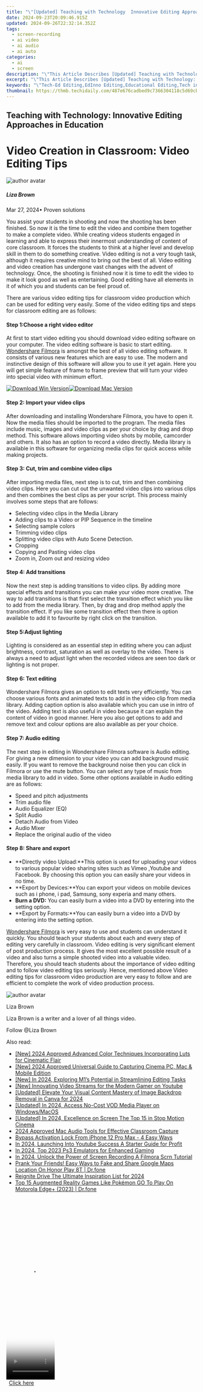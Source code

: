 ```yaml
---
title: "\"[Updated] Teaching with Technology  Innovative Editing Approaches in Education for 2024\""
date: 2024-09-23T20:09:46.915Z
updated: 2024-09-26T22:32:14.352Z
tags: 
  - screen-recording
  - ai video
  - ai audio
  - ai auto
categories: 
  - ai
  - screen
description: "\"This Article Describes [Updated] Teaching with Technology: Innovative Editing Approaches in Education for 2024\""
excerpt: "\"This Article Describes [Updated] Teaching with Technology: Innovative Editing Approaches in Education for 2024\""
keywords: "\"Tech-Ed Editing,EdInno Editing,Educational Editing,Tech in Classroom,Innovate Ed Tech,Learning with EdTech,EdTech Strategies\""
thumbnail: https://thmb.techidaily.com/487e676cadbed9c7366304118c5d69cbccc78efab49f48ed06a998718358fad4.jpg
---
```


## Teaching with Technology: Innovative Editing Approaches in Education

# Video Creation in Classroom: Video Editing Tips

![author avatar](https://lh5.googleusercontent.com/-AIMmjowaFs4/AAAAAAAAAAI/AAAAAAAAABc/Y5UmwDaI7HU/s250-c-k/photo.jpg)

##### Liza Brown

 Mar 27, 2024• Proven solutions

You assist your students in shooting and now the shooting has been finished. So now it is the time to edit the video and combine them together to make a complete video. While creating videos students engaged in learning and able to express their innermost understanding of content of core classroom. It forces the students to think at a higher level and develop skill in them to do something creative. Video editing is not a very tough task, although it requires creative mind to bring out the best of all. Video editing and video creation has undergone vast changes with the advent of technology. Once, the shooting is finished now it is time to edit the video to make it look good as well as entertaining. Good editing have all elements in it of which you and students can be feel proud of.

There are various video editing tips for classroom video production which can be used for editing very easily. Some of the video editing tips and steps for classroom editing are as follows:

#### Step 1:Choose a right video editor

At first to start video editing you should download video editing software on your computer. The video editing software is basic to start editing. [Wondershare Filmora](https://tools.techidaily.com/wondershare/filmora/download/) is amongst the best of all video editing software. It consists of various new features which are easy to use. The modern and instinctive design of this software will allow you to use it yet again. Here you will get simple feature of frame to frame preview that will turn your video into special video with minimum effort.

[![Download Win Version](https://images.wondershare.com/filmora/guide/download-btn-win.jpg)](https://tools.techidaily.com/wondershare/filmora/download/)[![Download Mac Version](https://images.wondershare.com/filmora/guide/download-btn-mac.jpg)](https://tools.techidaily.com/wondershare/filmora/download/)

#### Step 2: Import your video clips

After downloading and installing Wondershare Filmora, you have to open it. Now the media files should be imported to the program. The media files include music, images and video clips as per your choice by drag and drop method. This software allows importing video shots by mobile, camcorder and others. It also has an option to record a video directly. Media library is available in this software for organizing media clips for quick access while making projects.

#### Step 3: Cut, trim and combine video clips

After importing media files, next step is to cut, trim and then combining video clips. Here you can cut out the unwanted video clips into various clips and then combines the best clips as per your script. This process mainly involves some steps that are follows:

* Selecting video clips in the Media Library
* Adding clips to a Video or PIP Sequence in the timeline
* Selecting sample colors
* Trimming video clips
* Splitting video clips with Auto Scene Detection.
* Cropping
* Copying and Pasting video clips
* Zoom in, Zoom out and resizing video

#### Step 4: Add transitions

Now the next step is adding transitions to video clips. By adding more special effects and transitions you can make your video more creative. The way to add transitions is that first select the transition effect which you like to add from the media library. Then, by drag and drop method apply the transition effect. If you like some transition effect then there is option available to add it to favourite by right click on the transition.

#### Step 5:Adjust lighting

Lighting is considered as an essential step in editing where you can adjust brightness, contrast, saturation as well as overlay to the video. There is always a need to adjust light when the recorded videos are seen too dark or lighting is not proper.

#### Step 6: Text editing

Wondershare Filmora gives an option to edit texts very efficiently. You can choose various fonts and animated texts to add in the video clip from media library. Adding caption option is also available which you can use in intro of the video. Adding text is also useful in video because it can explain the content of video in good manner. Here you also get options to add and remove text and colour options are also available as per your choice.

#### Step 7: Audio editing

The next step in editing in Wondershare Filmora software is Audio editing. For giving a new dimension to your video you can add background music easily. If you want to remove the background noise then you can click in Filmora or use the mute button. You can select any type of music from media library to add in video. Some other options available in Audio editing are as follows:

* Speed and pitch adjustments
* Trim audio file
* Audio Equalizer (EQ)
* Split Audio
* Detach Audio from Video
* Audio Mixer
* Replace the original audio of the video

#### Step 8: Share and export

* **Directly video Upload:**This option is used for uploading your videos to various popular video sharing sites such as Vimeo ,Youtube and Facebook. By choosing this option you can easily share your videos in no time.
* **Export by Devices:**You can export your videos on mobile devices such as i phone, i pad, Samsung, sony experia and many others.
* **Burn a DVD:** You can easily burn a video into a DVD by entering into the setting option.
* **Export by Formats:**You can easily burn a video into a DVD by entering into the setting option.

[Wondershare Filmora](https://tools.techidaily.com/wondershare/filmora/download/) is very easy to use and students can understand it quickly. You should teach your students about each and every step of editing very carefully in classroom. Video editing is very significant element of post production process. It gives the most excellent possible result of a video and also turns a simple shooted video into a valuable video. Therefore, you should teach students about the importance of video editing and to follow video editing tips seriously. Hence, mentioned above Video editing tips for classroom video production are very easy to follow and are efficient to complete the work of video production process.

![author avatar](https://lh5.googleusercontent.com/-AIMmjowaFs4/AAAAAAAAAAI/AAAAAAAAABc/Y5UmwDaI7HU/s250-c-k/photo.jpg)

Liza Brown

Liza Brown is a writer and a lover of all things video.

Follow @Liza Brown


<ins class="adsbygoogle"
     style="display:block"
     data-ad-format="autorelaxed"
     data-ad-client="ca-pub-7571918770474297"
     data-ad-slot="1223367746"></ins>



<ins class="adsbygoogle"
     style="display:block"
     data-ad-client="ca-pub-7571918770474297"
     data-ad-slot="8358498916"
     data-ad-format="auto"
     data-full-width-responsive="true"></ins>


<span class="atpl-alsoreadstyle">Also read:</span>
<div><ul>
<li><a href="https://article-helps.techidaily.com/new-2024-approved-advanced-color-techniques-incorporating-luts-for-cinematic-flair/"><u>[New] 2024 Approved Advanced Color Techniques Incorporating Luts for Cinematic Flair</u></a></li>
<li><a href="https://video-capture.techidaily.com/new-2024-approved-universal-guide-to-capturing-cinema-pc-mac-and-mobile-edition/"><u>[New] 2024 Approved Universal Guide to Capturing Cinema PC, Mac & Mobile Edition</u></a></li>
<li><a href="https://article-helps.techidaily.com/new-in-2024-exploring-m1s-potential-in-streamlining-editing-tasks/"><u>[New] In 2024, Exploring M1’s Potential in Streamlining Editing Tasks</u></a></li>
<li><a href="https://facebook-record-videos.techidaily.com/new-innovating-video-streams-for-the-modern-gamer-on-youtube/"><u>[New] Innovating Video Streams for the Modern Gamer on Youtube</u></a></li>
<li><a href="https://article-helps.techidaily.com/updated-elevate-your-visual-content-mastery-of-image-backdrop-removal-in-canva-for-2024/"><u>[Updated] Elevate Your Visual Content Mastery of Image Backdrop Removal in Canva for 2024</u></a></li>
<li><a href="https://article-helps.techidaily.com/updated-in-2024-access-no-cost-vod-media-player-on-windowsmacos/"><u>[Updated] In 2024, Access No-Cost VOD Media Player on Windows/MacOS</u></a></li>
<li><a href="https://article-helps.techidaily.com/updated-in-2024-excellence-on-screen-the-top-15-in-stop-motion-cinema/"><u>[Updated] In 2024, Excellence on Screen The Top 15 in Stop Motion Cinema</u></a></li>
<li><a href="https://visual-screen-recording.techidaily.com/2024-approved-mac-audio-tools-for-effective-classroom-capture/"><u>2024 Approved Mac Audio Tools for Effective Classroom Capture</u></a></li>
<li><a href="https://activate-lock.techidaily.com/bypass-activation-lock-from-iphone-12-pro-max-4-easy-ways-by-drfone-ios/"><u>Bypass Activation Lock From iPhone 12 Pro Max - 4 Easy Ways</u></a></li>
<li><a href="https://youtube-webster.techidaily.com/24-launching-into-youtube-success-a-starter-guide-for-profit/"><u>In 2024, Launching Into Youtube Success A Starter Guide for Profit</u></a></li>
<li><a href="https://screen-activity-recording.techidaily.com/in-2024-top-2023-ps3-emulators-for-enhanced-gaming/"><u>In 2024, Top 2023 Ps3 Emulators for Enhanced Gaming</u></a></li>
<li><a href="https://ai-video-apps.techidaily.com/in-2024-unlock-the-power-of-screen-recording-a-filmora-scrn-tutorial/"><u>In 2024, Unlock the Power of Screen Recording A Filmora Scrn Tutorial</u></a></li>
<li><a href="https://fake-location.techidaily.com/prank-your-friends-easy-ways-to-fake-and-share-google-maps-location-on-honor-play-8t-drfone-by-drfone-virtual-android/"><u>Prank Your Friends! Easy Ways to Fake and Share Google Maps Location On Honor Play 8T | Dr.fone</u></a></li>
<li><a href="https://article-helps.techidaily.com/reignite-drive-the-ultimate-inspiration-list-for-2024/"><u>Reignite Drive The Ultimate Inspiration List for 2024</u></a></li>
<li><a href="https://android-pokemon-go.techidaily.com/top-15-augmented-reality-games-like-pokemon-go-to-play-on-motorola-edgeplus-2023-drfone-by-drfone-virtual-android/"><u>Top 15 Augmented Reality Games Like Pokémon GO To Play On Motorola Edge+ (2023) | Dr.fone</u></a></li>
</ul></div>

<!-- affiliate ads begin -->
<span id="1975562">
					<video width="128" height="480" style="cursor:pointer"
           poster="//a.impactradius-go.com/display-clicktoplayimage/1975562.png"
           onclick="if(!this.playClicked){this.play();this.setAttribute('controls',true);this.playClicked=true;}">
	   <source src="//a.impactradius-go.com/display-ad/22993-1975562">
	   <img src="//a.impactradius-go.com/display-clicktoplayimage/1975562.png" style="border: none; height: 100%; width: 100%; object-fit: contain">
	</video>
	<div style="width:80px;text-align:center"><a href="javascript:window.open(decodeURIComponent('https%3A%2F%2Fhomestyler.sjv.io%2Fc%2F5597632%2F1975562%2F22993'), '_blank');void(0);">Click here</a></div>
</span>
<img height="0" width="0" src="https://imp.pxf.io/i/5597632/1975562/22993" style="position:absolute;visibility:hidden;" border="0" />
<!-- affiliate ads end -->

